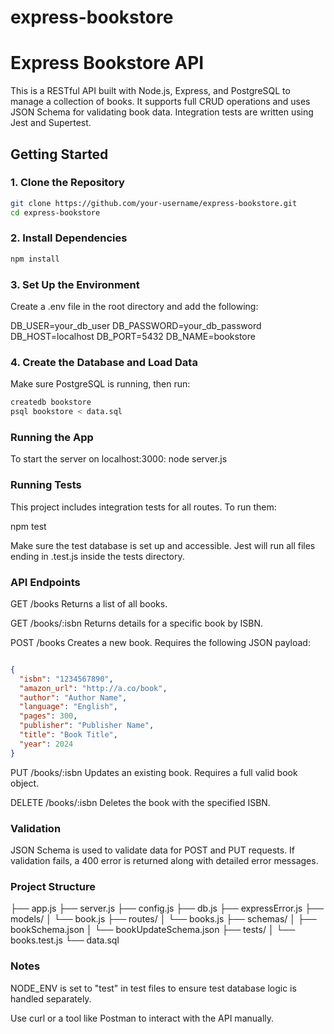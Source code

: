 # express-bookstore


# Express Bookstore API

This is a RESTful API built with Node.js, Express, and PostgreSQL to manage a collection of books. It supports full CRUD operations and uses JSON Schema for validating book data. Integration tests are written using Jest and Supertest.

## Getting Started

### 1. Clone the Repository

```bash
git clone https://github.com/your-username/express-bookstore.git
cd express-bookstore
```
### 2. Install Dependencies
```bash
npm install
```

### 3. Set Up the Environment
Create a .env file in the root directory and add the following:


DB_USER=your_db_user
DB_PASSWORD=your_db_password
DB_HOST=localhost
DB_PORT=5432
DB_NAME=bookstore

### 4. Create the Database and Load Data
Make sure PostgreSQL is running, then run:

```bash
createdb bookstore
psql bookstore < data.sql
```

### Running the App

To start the server on localhost:3000:
node server.js


### Running Tests
This project includes integration tests for all routes. To run them:

npm test

Make sure the test database is set up and accessible. Jest will run all files ending in .test.js inside the tests directory.

### API Endpoints
GET /books
Returns a list of all books.

GET /books/:isbn
Returns details for a specific book by ISBN.

POST /books
Creates a new book. Requires the following JSON payload:

```json

{
  "isbn": "1234567890",
  "amazon_url": "http://a.co/book",
  "author": "Author Name",
  "language": "English",
  "pages": 300,
  "publisher": "Publisher Name",
  "title": "Book Title",
  "year": 2024
}
```
PUT /books/:isbn
Updates an existing book. Requires a full valid book object.

DELETE /books/:isbn
Deletes the book with the specified ISBN.

### Validation
JSON Schema is used to validate data for POST and PUT requests. If validation fails, a 400 error is returned along with detailed error messages.

### Project Structure

├── app.js
├── server.js
├── config.js
├── db.js
├── expressError.js
├── models/
│   └── book.js
├── routes/
│   └── books.js
├── schemas/
│   ├── bookSchema.json
│   └── bookUpdateSchema.json
├── tests/
│   └── books.test.js
└── data.sql

### Notes
NODE_ENV is set to "test" in test files to ensure test database logic is handled separately.

Use curl or a tool like Postman to interact with the API manually.